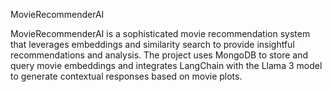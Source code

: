 MovieRecommenderAI















MovieRecommenderAI is a sophisticated movie recommendation system that leverages embeddings and similarity search to provide insightful recommendations and analysis. The project uses MongoDB to store and query movie embeddings and integrates LangChain with the Llama 3 model to generate contextual responses based on movie plots.
